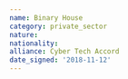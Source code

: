 ```yaml
---
name: Binary House
category: private_sector
nature: 
nationality: 
alliance: Cyber Tech Accord
date_signed: '2018-11-12'
---
```

    